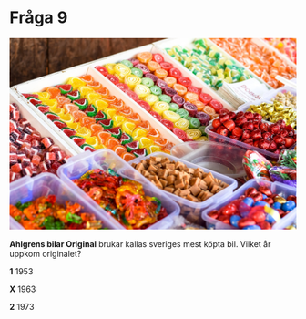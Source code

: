 # Fråga 9

![Bild](candy.jpg)

**Ahlgrens bilar Original** brukar kallas sveriges mest köpta bil. Vilket år uppkom originalet?

**1** 1953

**X** 1963

**2** 1973
